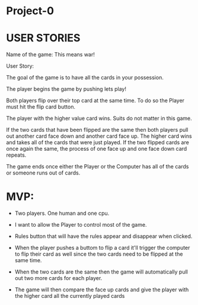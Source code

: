 # Project-0

# USER STORIES

Name of the game: This means war!

User Story:

The goal of the game is to have all the cards in your possession.

The player begins the game by pushing lets play!

Both players flip over their top card at the same time.
To do so the Player must hit the flip card button.

The player with the higher value card wins. Suits do not matter in this game.

If the two cards that have been flipped are the same then both players pull out another card face down and another card face up.
The higher card wins and takes all of the cards that were just played.
If the two flipped cards are once again the same, the process of one face up and one face down card repeats.

The game ends once either the Player or the Computer has all of the cards or someone runs out of cards.



# MVP: 

* Two players. One human and one cpu.

* I want to allow the Player to control most of the game.

* Rules button that will have the rules appear and disappear when clicked.

* When the player pushes a buttom to flip a card it'll trigger the computer to flip their card as well since the two cards need to be flipped at the same time. 

* When the two cards are the same then the game will automatically pull out two more cards for each player.

* The game will then compare the face up cards and give the player with the higher card all the currently played cards

